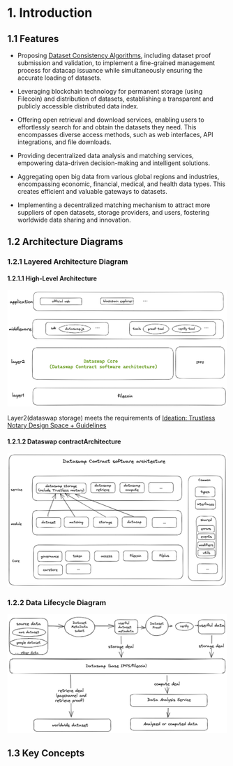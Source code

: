 # 1. Introduction
## 1.1 Features

- Proposing [Dataset Consistency Algorithms](../algorithms/README.md#2-dataset-consistency-algorithm), including dataset proof submission and validation, to implement a fine-grained management process for datacap issuance while simultaneously ensuring the accurate loading of datasets.

- Leveraging blockchain technology for permanent storage (using Filecoin) and distribution of datasets, establishing a transparent and publicly accessible distributed data index.

- Offering open retrieval and download services, enabling users to effortlessly search for and obtain the datasets they need. This encompasses diverse access methods, such as web interfaces, API integrations, and file downloads.

- Providing decentralized data analysis and matching services, empowering data-driven decision-making and intelligent solutions.

- Aggregating open big data from various global regions and industries, encompassing economic, financial, medical, and health data types. This creates efficient and valuable gateways to datasets.

- Implementing a decentralized matching mechanism to attract more suppliers of open datasets, storage providers, and users, fostering worldwide data sharing and innovation.

## 1.2 Architecture Diagrams

### 1.2.1 Layered Architecture Diagram
#### 1.2.1.1 High-Level Architecture 
![img](./img/architecture.png)

Layer2(dataswap storage) meets the requirements of [Ideation: Trustless Notary Design Space + Guidelines](https://medium.com/filecoin-plus/ideation-trustless-notary-design-space-guidelines-bc21f6d9d5f2)

#### 1.2.1.2 Dataswap contractArchitecture 
![](../systems/img/contractArchitecture.png)

### 1.2.2 Data Lifecycle Diagram
![](./img/dataLifecycle.png)

## 1.3 Key Concepts
